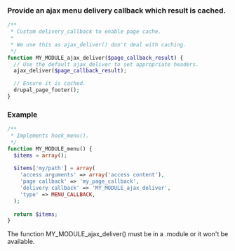 ### Provide an ajax menu delivery callback which result is cached.

```php
/**
 * Custom delivery_callback to enable page cache.
 *
 * We use this as ajax_deliver() don't deal with caching.
 */
function MY_MODULE_ajax_deliver($page_callback_result) {
  // Use the default ajax_deliver to set appropriate headers.
  ajax_deliver($page_callback_result);

  // Ensure it is cached.
  drupal_page_footer();
}
```

### Example
```php
/**
 * Implements hook_menu().
 */
function MY_MODULE_menu() {
  $items = array();
  
  $items['my/path'] = array(
    'access arguments' => array('access content'),
    'page callback' => 'my_page_callback',
    'delivery callback' => 'MY_MODULE_ajax_deliver',
    'type' => MENU_CALLBACK,
  );
  
  return $items;
}
```

The function MY_MODULE_ajax_deliver() must be in a .module or it won't be available.